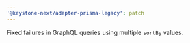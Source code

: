 ```yaml
---
'@keystone-next/adapter-prisma-legacy': patch
---
```


Fixed failures in GraphQL queries using multiple `sortBy` values.
